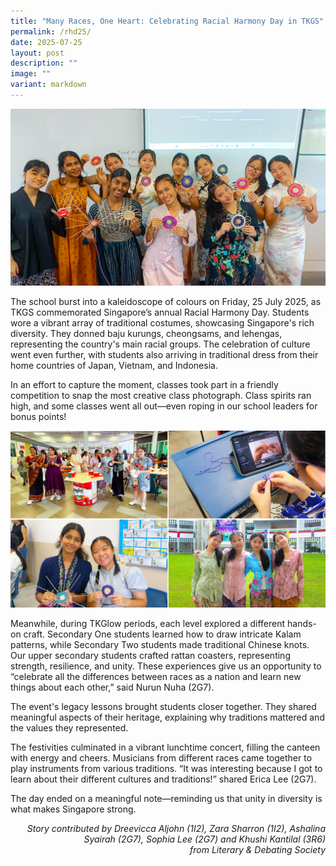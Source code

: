 ```yaml
---
title: "Many Races, One Heart: Celebrating Racial Harmony Day in TKGS"
permalink: /rhd25/
date: 2025-07-25
layout: post
description: ""
image: ""
variant: markdown
---
```

<img src="/images/Sparkling_Moment/2025/rhd_hero.png">

<p>The school burst into a kaleidoscope of colours on Friday, 25 July 2025, as TKGS commemorated Singapore’s annual Racial Harmony Day. Students wore a vibrant array of traditional costumes, showcasing Singapore's rich diversity. They donned baju kurungs, cheongsams, and lehengas, representing the country's main racial groups. The celebration of culture went even further, with students also arriving in traditional dress from their home countries of Japan, Vietnam, and Indonesia.</p>

<p>In an effort to capture the moment, classes took part in a friendly competition to snap the most creative class photograph. Class spirits ran high, and some classes went all out—even roping in our school leaders for bonus points!</p>

<img src="/images/Sparkling_Moment/2025/RHD_1.png">

<p>Meanwhile, during TKGlow periods, each level explored a different hands-on craft. Secondary One students learned how to draw intricate Kalam patterns, while Secondary Two students made traditional Chinese knots. Our upper secondary students crafted rattan coasters, representing strength, resilience, and unity. These experiences give us an opportunity to “celebrate all the differences between races as a nation and learn new things about each other,” said Nurun Nuha (2G7).</p>

<p>The event's legacy lessons brought students closer together. They shared meaningful aspects of their heritage, explaining why traditions mattered and the values they represented.</p>

<p>The festivities culminated in a vibrant lunchtime concert, filling the canteen with energy and cheers. Musicians from different races came together to play instruments from various traditions. “It was interesting because I got to learn about their different cultures and traditions!” shared Erica Lee (2G7).</p>

<p>The day ended on a meaningful note—reminding us that unity in diversity is what makes Singapore strong.</p>

<p align="right"><i>Story contributed by Dreevicca Aljohn (1I2), Zara Sharron (1I2), Ashalina Syairah (2G7), Sophia Lee (2G7) and Khushi Kantilal (3R6) <br>from Literary &amp; Debating Society</i> </p>